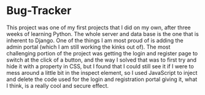 # Bug-Tracker

This project was one of my first projects that I did on my own, after three weeks of learning Python. The whole server and data base is the
one that is inherent to Django. One of the things I am most proud of is adding the admin portal (which I am still working the kinks out of).
The most challenging portion of the project was getting the login and register page to switch at the click of a button, and the way I solved
that was to first try and hide it with a property in CSS, but I found that I could still see it if I were to mess around a little bit in
the inspect element, so I used JavaScript to inject and delete the code used for the login and registration portal giving it, what I think,
is a really cool and secure effect.
